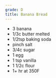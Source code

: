 ```yaml
---
grade: D
title: Banana Bread
---
```


- 3 banana
- 1/3c butter melted
- 1/2tsp baking soda
- pinch salt
- 3/4c sugar
- 1 egg
- 1 tsp vanilla
- 1 1/2c flour
- 1+ hr at 350F
